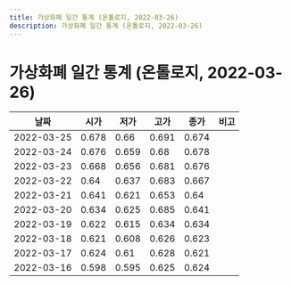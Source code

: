 ```yaml
---
title: 가상화폐 일간 통계 (온톨로지, 2022-03-26)
description: 가상화폐 일간 통계 (온톨로지, 2022-03-26)
---
```


가상화폐 일간 통계 (온톨로지, 2022-03-26)
===

|날짜|시가|저가|고가|종가|비고|
|--|--|--|--|--|--|
|2022-03-25|0.678|0.66|0.691|0.674|    |
|2022-03-24|0.676|0.659|0.68|0.678|    |
|2022-03-23|0.668|0.656|0.681|0.676|    |
|2022-03-22|0.64|0.637|0.683|0.667|    |
|2022-03-21|0.641|0.621|0.653|0.64|    |
|2022-03-20|0.634|0.625|0.685|0.641|    |
|2022-03-19|0.622|0.615|0.634|0.634|    |
|2022-03-18|0.621|0.608|0.626|0.623|    |
|2022-03-17|0.624|0.61|0.628|0.621|    |
|2022-03-16|0.598|0.595|0.625|0.624|    |
